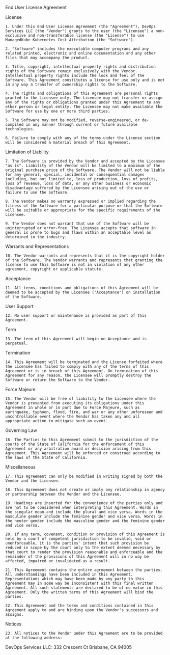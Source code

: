 End User License Agreement

License

    1. Under this End User License Agreement (the "Agreement"), DevOps Services LLC (the "Vendor") grants to the user (the "Licensee") a non-exclusive and non-transferable license (the "License") to use ManagedKube Kubernetes Cost Attribution (the "Software").

    2. "Software" includes the executable computer programs and any related printed, electronic and online documentation and any other files that may accompany the product.

    3. Title, copyright, intellectual property rights and distribution rights of the Software remain exclusively with the Vendor. Intellectual property rights include the look and feel of the Software. This Agreement constitutes a license for use only and is not in any way a transfer of ownership rights to the Software.

    4. The rights and obligations of this Agreement are personal rights granted to the Licensee only. The Licensee may not transfer or assign any of the rights or obligations granted under this Agreement to any other person or legal entity. The Licensee may not make available the Software for use by one or more third parties.

    5. The Software may not be modified, reverse-engineered, or de-compiled in any manner through current or future available technologies.

    6. Failure to comply with any of the terms under the License section will be considered a material breach of this Agreement.

Limitation of Liability

    7. The Software is provided by the Vendor and accepted by the Licensee "as is". Liability of the Vendor will be limited to a maximum of the original purchase price of the Software. The Vendor will not be liable for any general, special, incidental or consequential damages including, but not limited to, loss of production, loss of profits, loss of revenue, loss of data, or any other business or economic disadvantage suffered by the Licensee arising out of the use or failure to use the Software.

    8. The Vendor makes no warranty expressed or implied regarding the fitness of the Software for a particular purpose or that the Software will be suitable or appropriate for the specific requirements of the Licensee.

    9. The Vendor does not warrant that use of the Software will be uninterrupted or error-free. The Licensee accepts that software in general is prone to bugs and flaws within an acceptable level as determined in the industry.

Warrants and Representations

    10. The Vendor warrants and represents that it is the copyright holder of the Software. The Vendor warrants and represents that granting the license to use this Software is not in violation of any other agreement, copyright or applicable statute.
Acceptance

    11. All terms, conditions and obligations of this Agreement will be deemed to be accepted by the Licensee ("Acceptance") on installation of the Software.
User Support

    12. No user support or maintenance is provided as part of this Agreement.
Term

    13. The term of this Agreement will begin on Acceptance and is perpetual.
Termination

    14. This Agreement will be terminated and the License forfeited where the Licensee has failed to comply with any of the terms of this Agreement or is in breach of this Agreement. On termination of this Agreement for any reason, the Licensee will promptly destroy the Software or return the Software to the Vendor.

Force Majeure

    15. The Vendor will be free of liability to the Licensee where the Vendor is prevented from executing its obligations under this Agreement in whole or in part due to Force Majeure, such as earthquake, typhoon, flood, fire, and war or any other unforeseen and uncontrollable event where the Vendor has taken any and all appropriate action to mitigate such an event.

Governing Law

    16. The Parties to this Agreement submit to the jurisdiction of the courts of the State of California for the enforcement of this Agreement or any arbitration award or decision arising from this Agreement. This Agreement will be enforced or construed according to the laws of the State of California.

Miscellaneous

    17. This Agreement can only be modified in writing signed by both the Vendor and the Licensee.

    18. This Agreement does not create or imply any relationship in agency or partnership between the Vendor and the Licensee.

    19. Headings are inserted for the convenience of the parties only and are not to be considered when interpreting this Agreement. Words in the singular mean and include the plural and vice versa. Words in the masculine gender include the feminine gender and vice versa. Words in the neuter gender include the masculine gender and the feminine gender and vice versa.

    20. If any term, covenant, condition or provision of this Agreement is held by a court of competent jurisdiction to be invalid, void or unenforceable, it is the parties' intent that such provision be reduced in scope by the court only to the extent deemed necessary by that court to render the provision reasonable and enforceable and the remainder of the provisions of this Agreement will in no way be affected, impaired or invalidated as a result.

    21. This Agreement contains the entire agreement between the parties. All understandings have been included in this Agreement. Representations which may have been made by any party to this Agreement may in some way be inconsistent with this final written Agreement. All such statements are declared to be of no value in this Agreement. Only the written terms of this Agreement will bind the parties.

    22. This Agreement and the terms and conditions contained in this Agreement apply to and are binding upon the Vendor's successors and assigns.

Notices

    23. All notices to the Vendor under this Agreement are to be provided at the following address:
    
DevOps Services LLC: 332 Crescent Ct Brisbane, CA 94005
